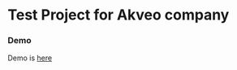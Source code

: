 # Test Project for Akveo company

### Demo
Demo is [here](https://s3-us-west-2.amazonaws.com/alena.kernazhytskaya/akveo/index.html)

